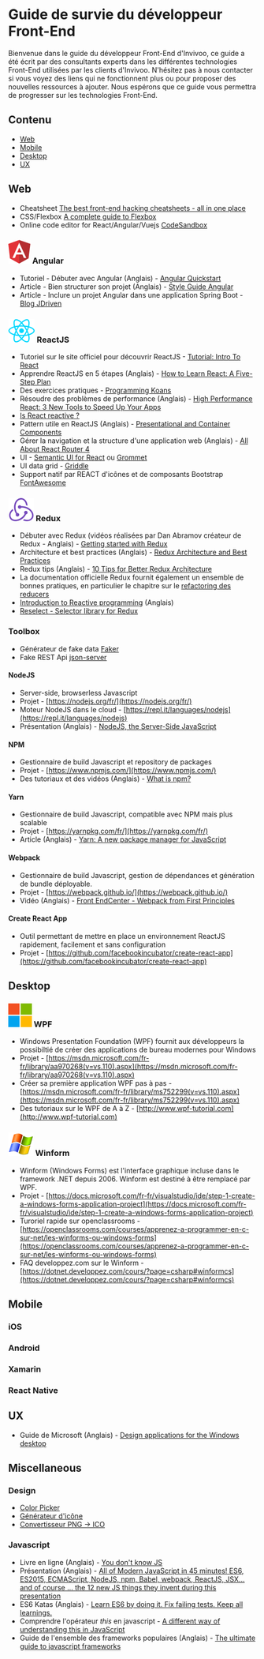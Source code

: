 # Guide de survie du développeur Front-End

Bienvenue dans le guide du développeur Front-End d'Invivoo, ce guide a été écrit par des consultants experts dans les différentes technologies Front-End utilisées par les clients d'Invivoo. N'hésitez pas à nous contacter si vous voyez des liens qui ne fonctionnent plus ou pour proposer des nouvelles ressources à ajouter. Nous espérons que ce guide vous permettra de progresser sur les technologies Front-End.

## Contenu

* [Web](#web)
* [Mobile](#mobile)
* [Desktop](#desktop)
* [UX](#ux)

## Web

* Cheatsheet  [The best front-end hacking cheatsheets - all in one place](https://medium.freecodecamp.org/modern-frontend-hacking-cheatsheets-df9c2566c72a)
* CSS/Flexbox [A complete guide to Flexbox](https://css-tricks.com/snippets/css/a-guide-to-flexbox/)
* Online code editor for React/Angular/Vuejs [CodeSandbox](https://codesandbox.io/)

### ![Logo Angular](images/angular.png "Angular") Angular

* Tutoriel - Débuter avec Angular (Anglais) - [Angular Quickstart](https://angular.io/guide/quickstart)
* Article - Bien structurer son projet (Anglais) - [Style Guide Angular](https://angular.io/guide/styleguide)
* Article - Inclure un projet Angular dans une application Spring Boot - [Blog JDriven](https://blog.jdriven.com/2016/12/angular2-spring-boot-getting-started/)

### ![Logo ReactJS](images/reactjs.png "ReactJS") ReactJS

* Tutoriel sur le site officiel pour découvrir ReactJS - [Tutorial: Intro To React](https://facebook.github.io/react/tutorial/tutorial.html)
* Apprendre ReactJS en 5 étapes (Anglais) - [How to Learn React: A Five-Step Plan](https://www.lullabot.com/articles/how-to-learn-react)
* Des exercices pratiques - [Programming Koans](https://github.com/arkency/reactjs_koans)
* Résoudre des problèmes de performance (Anglais) - [High Performance React: 3 New Tools to Speed Up Your Apps](https://medium.freecodecamp.org/make-react-fast-again-tools-and-techniques-for-speeding-up-your-react-app-7ad39d3c1b82)
* [Is React reactive ?](https://fr.slideshare.net/mauricedb/is-react-reactive)
* Pattern utile en ReactJS (Anglais) - [Presentational and Container Components](https://medium.com/@dan_abramov/smart-and-dumb-components-7ca2f9a7c7d0)
* Gérer la navigation et la structure d'une application web (Anglais) - [All About React Router 4](https://css-tricks.com/react-router-4/)
* UI - [Semantic UI for React](https://react.semantic-ui.com/introduction) ou [Grommet](https://grommet.github.io/)
* UI data grid - [Griddle](https://griddlegriddle.github.io/Griddle/)
* Support natif par REACT d'icônes et de composants Bootstrap [FontAwesome](http://fontawesome.io/examples/)

### ![Logo Redux](images/redux.png "Redux") Redux

* Débuter avec Redux (vidéos réalisées par Dan Abramov créateur de Redux - Anglais) - [Getting started with Redux](https://egghead.io/lessons/javascript-redux-the-single-immutable-state-tree)
* Architecture et best practices (Anglais) - [Redux Architecture and Best Practices](https://github.com/markerikson/react-redux-links/blob/master/redux-architecture.md)
* Redux tips (Anglais) - [10 Tips for Better Redux Architecture](https://medium.com/javascript-scene/10-tips-for-better-redux-architecture-69250425af44)
* La documentation officielle Redux fournit également un ensemble de bonnes pratiques, en particulier le chapitre sur le [refactoring des reducers](http://redux.js.org/docs/recipes/reducers/RefactoringReducersExample.html)
* [Introduction to Reactive programming](https://gist.github.com/staltz/868e7e9bc2a7b8c1f754) (Anglais)
* [Reselect - Selector library for Redux](https://github.com/reactjs/reselect)

### Toolbox

* Générateur de fake data [Faker](https://github.com/marak/Faker.js/)
* Fake REST Api [json-server](https://github.com/typicode/json-server)

#### NodeJS

* Server-side, browserless  Javascript
* Projet - [https://nodejs.org/fr/](https://nodejs.org/fr/)
* Moteur NodeJS dans le cloud - [https://repl.it/languages/nodejs](https://repl.it/languages/nodejs)
* Présentation (Anglais) - [NodeJS, the Server-Side JavaScript](https://www.slideshare.net/vikasing/introduction-to-nodejs-11730771)

#### NPM

* Gestionnaire de build Javascript et repository de packages
* Projet - [https://www.npmjs.com/](https://www.npmjs.com/)
* Des tutoriaux et des vidéos (Anglais) - [What is npm?](https://docs.npmjs.com/getting-started/what-is-npm)

#### Yarn

* Gestionnaire de build Javascript, compatible avec NPM mais plus scalable
* Projet - [https://yarnpkg.com/fr/](https://yarnpkg.com/fr/)
* Article (Anglais) - [Yarn: A new package manager for JavaScript](https://code.facebook.com/posts/1840075619545360)

#### Webpack

* Gestionnaire de build Javascript, gestion de dépendances et génération de bundle déployable.
* Projet - [https://webpack.github.io/](https://webpack.github.io/)
* Vidéo (Anglais) - [Front EndCenter - Webpack from First Principles](https://www.youtube.com/watch?v=WQue1AN93YU)

#### Create React App
* Outil permettant de mettre en place un environnement ReactJS rapidement, facilement et sans configuration
* Projet - [https://github.com/facebookincubator/create-react-app](https://github.com/facebookincubator/create-react-app)

## Desktop

### ![Logo WPF](images/wpf.png "WPF") WPF

* Windows Presentation Foundation (WPF) fournit aux développeurs la possibiltié de créer des applications de bureau modernes pour Windows
* Projet - [https://msdn.microsoft.com/fr-fr/library/aa970268(v=vs.110).aspx](https://msdn.microsoft.com/fr-fr/library/aa970268(v=vs.110).aspx)
* Créer sa première application WPF pas à pas - [https://msdn.microsoft.com/fr-fr/library/ms752299(v=vs.110).aspx](https://msdn.microsoft.com/fr-fr/library/ms752299(v=vs.110).aspx)
* Des tutoriaux sur le WPF de A à Z - [http://www.wpf-tutorial.com](http://www.wpf-tutorial.com)

### ![Logo Winform](images/winform.png "Winform") Winform

* Winform (Windows Forms) est l'interface graphique incluse dans le framework .NET depuis 2006. Winform est destiné à être remplacé par WPF.
* Projet - [https://docs.microsoft.com/fr-fr/visualstudio/ide/step-1-create-a-windows-forms-application-project](https://docs.microsoft.com/fr-fr/visualstudio/ide/step-1-create-a-windows-forms-application-project)
* Turoriel rapide sur openclassrooms - [https://openclassrooms.com/courses/apprenez-a-programmer-en-c-sur-net/les-winforms-ou-windows-forms](https://openclassrooms.com/courses/apprenez-a-programmer-en-c-sur-net/les-winforms-ou-windows-forms)
* FAQ developpez.com sur le Winform - [https://dotnet.developpez.com/cours/?page=csharp#winformcs](https://dotnet.developpez.com/cours/?page=csharp#winformcs)


## Mobile

### iOS

### Android

### Xamarin

### React Native

## UX

* Guide de Microsoft (Anglais) - [Design applications for the Windows desktop](https://developer.microsoft.com/en-us/windows/desktop/design)

## Miscellaneous

### Design

* [Color Picker](http://paletton.com)
* [Générateur d'icône](https://romannurik.github.io/AndroidAssetStudio/icons-launcher.html)
* [Convertisseur PNG -> ICO](http://www.pngfactory.net/customxp/conversion-png-ico-en-ligne.html)

### Javascript

* Livre en ligne (Anglais) - [You don't know JS](https://github.com/getify/You-Dont-Know-JS)
* Présentation (Anglais) - [All of Modern JavaScript in 45 minutes! ES6, ES2015, ECMAScript, NodeJS, npm, Babel, webpack, ReactJS, JSX... and of course ... the 12 new JS things they invent during this presentation](https://www.slideshare.net/weaverryan/finally-professional-frontend-dev-with-reactjs-webpack-symfony-symfony-cat-2016?from_m_app=ios) 
* ES6 Katas (Anglais) - [Learn ES6 by doing it. Fix failing tests. Keep all learnings.](http://es6katas.org/)
* Comprendre l'opérateur *this* en javascript - [A different way of understanding this in JavaScript](http://2ality.com/2017/12/alternate-this.html)
* Guide de l'ensemble des frameworks populaires (Anglais) - [The ultimate guide to javascript frameworks](https://javascriptreport.com/the-ultimate-guide-to-javascript-frameworks/)
